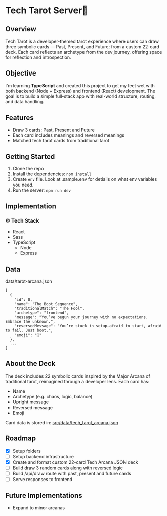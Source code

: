 # Tech Tarot Server🔮

## Overview

Tech Tarot is a developer-themed tarot experience where users can draw three symbolic cards — Past, Present, and Future; from a custom 22-card deck. Each card reflects an archetype from the dev journey, offering space for reflection and introspection.

## Objective

I'm learning **TypeScript** and created this project to get my feet wet with both backend (Node + Express) and frontend (React) development. The goal is to build a simple full-stack app with real-world structure, routing, and data handling.

## Features

- Draw 3 cards: Past, Present and Future
- Each card includes meanings and reversed meanings
- Matched tech tarot cards from traditional tarot

## Getting Started

1. Clone the repo
2. Install the dependencies: `npm install`
3. Create `env` file. Look at .sample.env for detiails on what env variables you need.
4. Run the server: `npm run dev`

## Implementation

### ⚙️ Tech Stack

- React
- Sass
- TypeScript
  - Node
  - Express

## Data

data/tarot-arcana.json

```
[
  {
    "id": 0,
    "name": "The Boot Sequence",
    "traditionalMatch": "The Fool",
    "archetype": "frontend",
    "message": "You’ve begun your journey with no expectations. Embrace the unknown.",
    "reversedMessage": "You’re stuck in setup—afraid to start, afraid to fail. Just boot.",
    "emoji": "🧭"
  },
  ...
]
```

## About the Deck

The deck includes 22 symbolic cards inspired by the Major Arcana of traditional tarot, reimagined through a developer lens. Each card has:

- Name
- Archetype (e.g. chaos, logic, balance)
- Upright message
- Reversed message
- Emoji

Card data is stored in:
[src/data/tech_tarot_arcana.json](./src/data/tarot-arcana.json)

## Roadmap

- [x] Setup folders
- [ ] Setup backend infrastructure
- [x] Create and format custom 22-card Tech Arcana JSON deck
- [ ] Build draw 3 random cards along with reversed logic
- [ ] Build /api/draw route with past, present and future cards
- [ ] Serve responses to frontend

## Future Implementations

- Expand to minor arcanas
